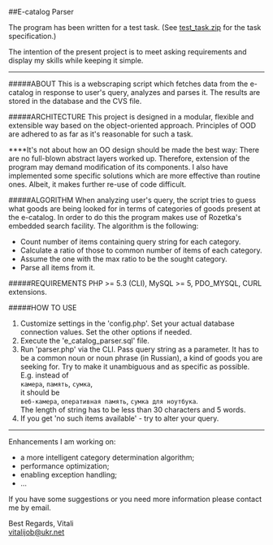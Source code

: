 ##E-catalog Parser  


The program has been written for a test task. (See [test_task.zip](../master/test_task_php.zip) for the task specification.)

The intention of the present project is to meet asking requirements and display my skills while keeping it simple.  

________________________________________________________________________________

#####ABOUT
This is a webscraping script which fetches data from the e-catalog in response to user's query, analyzes and parses it. The results are stored in the database and the CVS file.

#####ARCHITECTURE
This project is designed in a modular, flexible and extensible way based on the object-oriented approach. Principles of OOD are adhered to as far as it's reasonable for such a task.  

   ****It's not about how an OO design should be made the best way: There are no full-blown abstract layers worked up. Therefore, extension of the program may demand modification of its components. I also have implemented some specific solutions which are more effective than routine ones. Albeit, it makes further re-use of code difficult.  

#####ALGORITHM
When analyzing user's query, the script tries to guess what goods are being looked for in terms of categories of goods present at the e-catalog. In order to do this the program makes use of Rozetka's embedded search facility. The algorithm is the following:
   - Count number of items containing query string for each category.
   - Calculate a ratio of those to common number of items of each category.
   - Assume the one with the max ratio to be the sought category.
   - Parse all items from it.

#####REQUIREMENTS
PHP >= 5.3 (CLI), MySQL >= 5,
PDO_MYSQL, CURL extensions.  

#####HOW TO USE
1. Customize settings in the 'config.php'. Set your actual database connection values. Set the other options if needed.
2. Execute the 'e_catalog_parser.sql' file.
3. Run 'parser.php' via the CLI. Pass query string as a parameter. It has to be a common noun or noun phrase (in Russian), a kind of goods you are seeking for. Try to make it unambiguous and as specific as possible.  
E.g. instead of  
    	`камера`, `память`, `сумка`,  
it should be  
    	`веб-камера`, `оперативная память`, `сумка для ноутбука`.  
The length of string has to be less than 30 characters and 5 words.
4. If you get 'no such items available' - try to alter your query.

_____________________________________________________________________________


Enhancements I am working on:
 - a more intelligent category determination algorithm;
 - performance optimization;
 - enabling exception handling;
 - ...  


If you have some suggestions or you need more information please contact me by email.  
  
  
  Best Regards, Vitali  
  <vitalijob@ukr.net>  
